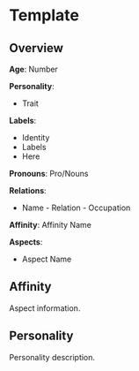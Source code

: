 # Template
## Overview
**Age**: Number

**Personality**:

  * Trait

**Labels**:

  * Identity
  * Labels
  * Here

**Pronouns**: Pro/Nouns

**Relations**:

  * Name - Relation - Occupation

**Affinity**: Affinity Name

**Aspects**:

  * Aspect Name


## Affinity
Aspect information.

## Personality
Personality description.
